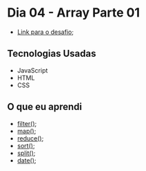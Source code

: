 # Dia 04 - Array Parte 01

* [Link para o desafio](https://lizvidotti91.github.io/desafio-30-dias-js/Dia%204/index.html); 

## Tecnologias Usadas

*   JavaScript
*   HTML
*   CSS

## O que eu aprendi

* [filter()](https://www.w3schools.com/jsref/jsref_filter.asp); 
* [map()](https://www.w3schools.com/jsref/jsref_map.asp); 
* [reduce()](https://www.w3schools.com/jsref/jsref_reduce.asp); 
* [sort()](https://www.w3schools.com/jsref/jsref_sort.asp); 
* [split()](https://developer.mozilla.org/pt-BR/docs/Web/JavaScript/Reference/Global_Objects/String/split); 
* [date()](https://www.w3schools.com/js/js_date_methods.asp); 

 
